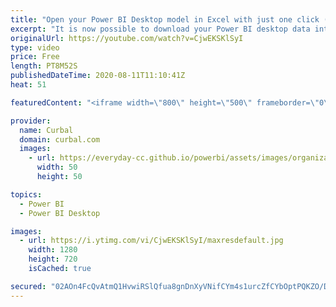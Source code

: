 ```yaml
---
title: "Open your Power BI Desktop model in Excel with just one click (two methods)"
excerpt: "It is now possible to download your Power BI desktop data into Excel with a simple click and I am going to show you two methods in this video. Enjoy!  Erik Svensen tool: https://eriksvensen.wordpress.com/2020/07/27/powerbi-external-tool-to-connect-excel-to-the-current-pbix-file/  Changes in Power Shell"
originalUrl: https://youtube.com/watch?v=CjwEKSKlSyI
type: video
price: Free
length: PT8M52S
publishedDateTime: 2020-08-11T11:10:41Z
heat: 51

featuredContent: "<iframe width=\"800\" height=\"500\" frameborder=\"0\" src=\"https://www.youtube.com/embed/CjwEKSKlSyI\" allow=\"accelerometer; autoplay; encrypted-media; gyroscope; picture-in-picture\" allowfullscreen></iframe>"

provider:
  name: Curbal
  domain: curbal.com
  images:
    - url: https://everyday-cc.github.io/powerbi/assets/images/organizations/curbal.com-50x50.jpg
      width: 50
      height: 50

topics:
  - Power BI
  - Power BI Desktop

images:
  - url: https://i.ytimg.com/vi/CjwEKSKlSyI/maxresdefault.jpg
    width: 1280
    height: 720
    isCached: true

secured: "02AOn4FcQvAtmQ1HvwiRSlQfua8gnDnXyVNifCYm4s1urcZfCYbOptPQKZO/DzSEoBZfLiK8Ax6GL5NUQZrMuYJKruop0Ssq++X05q50Q1SGIQkRxM0t+4gIuLe/LzbQ5wAOGgDL9TIG0kX5a/zU+p31p7FM/JTqWVm4vZiQKsLMlws1QQJd/9tJrtT6GuN3c4uPrlQ446XYEL6sZutlYba7t4yU6Lu+4ndn8bX1akdL9yVpYVkhOpyT4OLkPw1puNYZNaA85FP6H76EpjvhgVjYroc9Wz98jVwRL/Mipkj1XaTKnRCsdo1TvLzQrLOBtNL+wLAF2uDXDmgnPq+KQx0WuAHoFNYoHpYrUPFym/uN3fjgQr61/VKy6gneYdEC1UGQprY9xqAuFifDDCsUd9NxI8YUlcu/U7L6dgCdd8I=;JTaXTzWRFgiJexoGbhetdA=="
---
```


